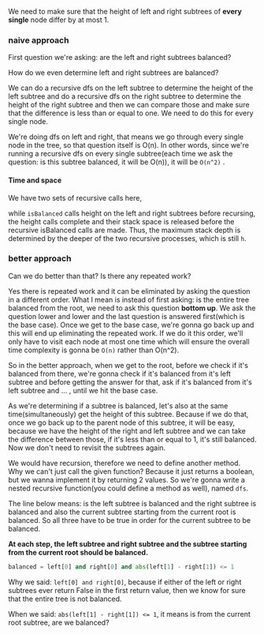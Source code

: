 We need to make sure that the height of left and right subtrees of **every single** node differ by at most 1.

### naive approach
First question we're asking: are the left and right subtrees balanced?

How do we even determine left and right subtrees are balanced?

We can do a recursive dfs on the left subtree to determine the height of the left subtree and do a recursive dfs on the right subtree
to determine the height of the right subtree and then we can compare those and make sure that the difference is less than or equal to one.
We need to do this for every single node.

We're doing dfs on left and right, that means we go through every single node in the tree, so that question itself is O(n).
In other words, since we're running a recursive dfs on every single subtree(each time we ask the question: is this subtree balanced, it will
be O(n)), it will be `O(n^2)` .

#### Time and space

We have two sets of recursive calls here, 

while `isBalanced` calls height on the left and right subtrees before recursing, the height calls complete and 
their stack space is released before the recursive isBalanced calls are made. Thus, the maximum stack depth is 
determined by the deeper of the two recursive processes, which is still `h`.

### better approach
Can we do better than that? Is there any repeated work? 

Yes there is repeated work and it can be eliminated by asking the question in a different order. What I mean is instead of first asking: is the entire
tree balanced from the root, we need to ask this question **bottom up**. We ask the question lower and lower and the last question is
answered first(which is the base case). Once we get to the base case, we're gonna go back up and this will end up eliminating the repeated work.
If we do it this order, we'll only have to visit each node at most one time which will ensure the overall time complexity is gonna be `O(n)` rather 
than O(n^2). 

So in the better approach, when we get to the root, before we check if it's balanced from there, we're gonna check if it's balanced from it's
left subtree and before getting the answer for that, ask if it's balanced from it's left subtree and ... , until we hit the base case.

As we're determining if a subtree is balanced, let's also at the same time(simultaneously) get the height of this subtree. Because if we do that,
once we go back up to the parent node of this subtree, it will be easy, because we have the height of the right and left subtree and we can take
the difference between those, if it's less than or equal to 1, it's still balanced. Now we don't need to revisit the subtrees again.

We would have recursion, therefore we need to define another method. Why we can't just call the given function? Because it just returns a boolean,
but we wanna implement it by returning 2 values. So we're gonna write a nested recursive function(you could define a method as well), named `dfs`.

The line below means: is the left subtree is balanced and the right subtree is balanced and also the current subtree starting from the current
root is balanced. So all three have to be true in order for the current subtree to be balanced.

**At each step, the left subtree and right subtree and the subtree starting from the current root should be balanced.**

```python
balanced = left[0] and right[0] and abs(left[1] - right[1]) <= 1
```
Why we said: `left[0] and right[0]`, because if either of the left or right subtrees ever return False in the first return value, then
we know for sure that the entire tree is not balanced.

When we said: `abs(left[1] - right[1]) <= 1`, it means is from the current root subtree, are we balanced?